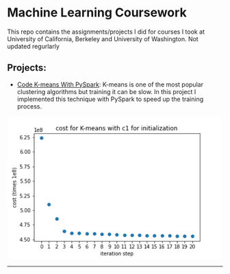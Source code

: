 # Machine Learning Coursework 

This repo contains the assignments/projects I did for courses I took at University of California, Berkeley and University of Washington. Not updated regurlarly 

## Projects:

- [Code K-means With PySpark](https://github.com/weijiazzz/machine-learning-coursework/tree/master/kmeans_with_pyspark): K-means is one of the most popular clustering algorithms but training it can be slow. In this project I implemented this technique with PySpark to speed up the training process.
<img src="kmeans_with_pyspark/kmeans_cost.png" width="500">

---
